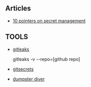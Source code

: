 ## Articles
* [10 pointers on secret management](https://xebia.com/blog/secure-deployment-10-pointers-on-secrets-management/)

## TOOLS
* [gitleaks](https://github.com/zricethezav/gitleaks)

    gitleaks -v --repo=[github repo]

* [gitsecrets](https://github.com/awslabs/git-secrets)
* [dumpster diver](https://github.com/securing/DumpsterDiver)
